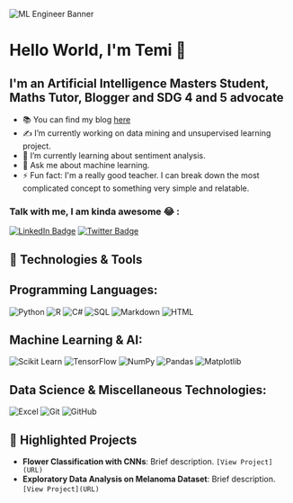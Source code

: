 ![ML Engineer Banner](https://drive.google.com/uc?export=view&id=1CIv5nN6LkjzyP8UBbX97x8qucFcRCrJd)


# Hello World, I'm Temi 👋

## I'm an Artificial Intelligence Masters Student, Maths Tutor, Blogger and SDG 4 and 5 advocate

- 📚 You can find my blog [here](https://medium.com/@themieadeyelu/diary-of-an-ai-masters-student-in-the-uk-my-repository-4a6dc38fdc29)
- ✍️ I’m currently working on data mining and unsupervised learning project.
- 🌱 I’m currently learning about sentiment analysis.
- 🤔 Ask me about machine learning.
- ⚡ Fun fact: I'm a really good teacher. I can break down the most complicated concept to something very simple and relatable.

### Talk with me, I am kinda awesome 😂 :
[![LinkedIn Badge](https://img.shields.io/badge/LinkedIn-0077B5?style=flat&logo=linkedin&logoColor=white)](https://www.linkedin.com/in/your-linkedin-username)
[![Twitter Badge](https://img.shields.io/badge/Twitter-1DA1F2?style=flat&logo=twitter&logoColor=white)](https://twitter.com/your-twitter-username)



## 🔧 Technologies & Tools
## Programming Languages:
![Python](https://img.shields.io/badge/Python-3776AB?style=flat&logo=python&logoColor=white)
![R](https://img.shields.io/badge/R-276DC3?style=flat&logo=r&logoColor=white)
![C#](https://img.shields.io/badge/C%23-239120?style=flat&logo=c-sharp&logoColor=white)
![SQL](https://img.shields.io/badge/SQL-4479A1?style=flat&logo=amazon-dynamodb&logoColor=white)
![Markdown](https://img.shields.io/badge/Markdown-000000?style=flat&logo=markdown&logoColor=white)
![HTML](https://img.shields.io/badge/HTML5-E34F26?style=flat&logo=html5&logoColor=white)

## Machine Learning & AI:
![Scikit Learn](https://img.shields.io/badge/scikit_learn-F7931E?style=flat&logo=scikit-learn&logoColor=white)
![TensorFlow](https://img.shields.io/badge/TensorFlow-FF6F00?style=flat&logo=tensorflow&logoColor=white)
![NumPy](https://img.shields.io/badge/Numpy-013243?style=flat&logo=numpy&logoColor=white)
![Pandas](https://img.shields.io/badge/Pandas-150458?style=flat&logo=pandas&logoColor=white)
![Matplotlib](https://img.shields.io/badge/Matplotlib-262577?style=flat&logo=matplotlib&logoColor=white)

## Data Science & Miscellaneous Technologies:
![Excel](https://img.shields.io/badge/Excel-217346?style=flat&logo=microsoft-excel&logoColor=white)
![Git](https://img.shields.io/badge/Git-F05032?style=flat&logo=git&logoColor=white)
![GitHub](https://img.shields.io/badge/GitHub-100000?style=flat&logo=github&logoColor=white)

## 🌟 Highlighted Projects
- **Flower Classification with CNNs**: Brief description. `[View Project](URL)`
- **Exploratory Data Analysis on Melanoma Dataset**: Brief description. `[View Project](URL)`
